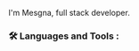  I'm Mesgna, full stack developer.

<!--
**Mesgna616/Mesgna616** is a ✨ _special_ ✨ repository because its `README.md` (this file) appears on your GitHub profile.

Here are some ideas to get you started:

- 🔭 I’m currently working on to become a full-stack developer.
- 🌱 I’m currently learning fornt-end and back-end using Javascript, HTML ,CSS, React ,Node, Express....
- 👯 I’m looking to collaborate on ...

- 📫 How to reach me: ... https://www.linkedin.com/in/mesgna-woldeab-72007b63/ 

-->
### :hammer_and_wrench: Languages and Tools :
